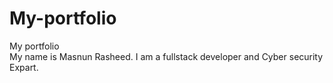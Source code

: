 # My-portfolio
My portfolio 
<br>
My name is Masnun Rasheed. I am a fullstack developer and Cyber security Expart.
